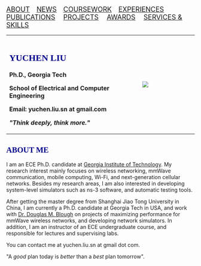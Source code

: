[<u><font size='4'>ABOUT</font></u>](#j1) &emsp;[<u><font size='4'>NEWS</font></u>](https://yuchen-sh.github.io/News) &emsp;[<u><font size='4'>COURSEWORK</font></u>](https://yuchen-sh.github.io/Coursework) &emsp;[<u><font size='4'>EXPERIENCES</font></u>](https://yuchen-sh.github.io/EXPERIENCES) &emsp;[<u><font size='4'>PUBLICATIONS</font></u>](https://yuchen-sh.github.io/Recent-Publications/) &emsp; [<u><font size='4'>PROJECTS</font></u>](https://yuchen-sh.github.io/Projects/) &emsp; [<u><font size='4'>AWARDS</font></u>](https://yuchen-sh.github.io/AWARDS) &emsp; [<u><font size='4'>SERVICES & SKILLS</font></u>](https://yuchen-sh.github.io/SERVICES-SKILLS)

<table border="0">
     <tr>
          <td width="60%">
            <h1><font face="Times" size='5' color='darkblue'>YUCHEN LIU</font></h1>
            <p><b>Ph.D., Georgia Tech</b></p>
            <p><b>School of Electrical and Computer Engineering</b></p>  
            <p><b>Email: yuchen.liu.sn at gmail.com</b></p>
            <p><b><i>"Think deeply, think more."</i></b></p>
          </td>
          <td width="25%">
            <head>   
            <style>   
               #img1{transform:rotate(0deg);}
            </style>
            </head>     
            <img id="img1" src="/photo_2_small.png">
          </td>
     </tr>
</table>



## <span id="j1"><font color='darkblue' face="Georgia">ABOUT ME</font></span>
I am an ECE Ph.D. candidate at [Georgia Institute of Technology](https://www.gatech.edu/). My research interest mainly focuses on wireless networking, mmWave communication, mobile computing, Wi-Fi, and next-generation cellular networks. Besides my research areas, I am also interested in developing system-level simulators such as ns-3 software, and automatic testing tools.
               
After getting the master degree from Shanghai Jiao Tong University in China, I am currently a Ph.D. candidate at Georgia Tech in USA, and work with [Dr. Douglas M. Blough](http://blough.ece.gatech.edu/) on projects of maximizing performance for mmWave wireless networks, and developing network simulators. In addition, I am an instructor of an ECE undergraduate course, and responsible for lectures and supervising labs.

You can contact me at yuchen.liu.sn at gmail dot com.

"A *good* plan today is *better* than a *best* plan tomorrow".



